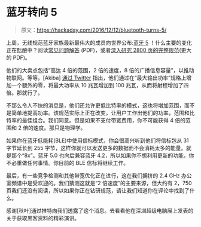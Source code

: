 # 蓝牙转向 5

> 原文：<https://hackaday.com/2016/12/12/bluetooth-turns-5/>

上周，无线规范蓝牙家族最新最伟大的成员向世界公布:[蓝牙 5](https://www.bluetooth.com/specifications/adopted-specifications) ！什么主要的变化正在酝酿中？阅读[常见问题解答](https://www.bluetooth.com/~/media/files/specification/bluetooth-5-faq.ashx?la=en) (PDF)，或者[深入研究 2800 页的完整规范](https://www.bluetooth.org/DocMan/handlers/DownloadDoc.ashx?doc_id=421043)(更大的 PDF)。

他们的大卖点包括“高达 4 倍的范围，2 倍的速度，8 倍的广播信息容量”，以推动物联网。等等。[Akiba] [通过 Twitter](https://mobile.twitter.com/freaklabs/status/806798361965641728?p=v) 指出，他们通过在“最大输出功率”规格上增加一个额外的零，将最大功率从 10 兆瓦增加到 100 兆瓦，从而将射程增加了四倍。那就行了。

不那么令人不快的消息是，他们还允许更低比特率的模式，这也将增加范围，而不是简单地提高功率。该规范实际上正在改变，让用户工作出他们的功率，范围和比特率的最佳组合。我们同意。但是如果不支付带宽费用，你不可能获得 4 倍的范围和 2 倍的速度。那只是物理学。

如果你在蓝牙低能耗(BLE)中使用信标模式，你会很高兴听到他们将信标包从 31 字节延长到 255 字节，这样你就可以发送更多的数据而不会消耗太多的能量。就是那个“8x”。蓝牙 5.0 也向后兼容蓝牙 4.2，所以如果你不想利用更新的功能，你不必重做任何事情。你目前的 BLE 信标将继续工作。

最后，有一些竞争检测和其他带宽优化正在进行，这在我们拥挤的 2.4 GHz 办公室频谱中是受欢迎的。我们猜测这就是“2 倍速度”的主要来源，但大约有 2，750 页我们还没有阅读，所以如果你正在钻研规范，请让我们知道你在评论中找到了什么。

感谢[秋叶]通过推特向我们透露了这个消息。去看看他在深圳超级电脑展上发表的关于获取黑客资料的精彩演讲。